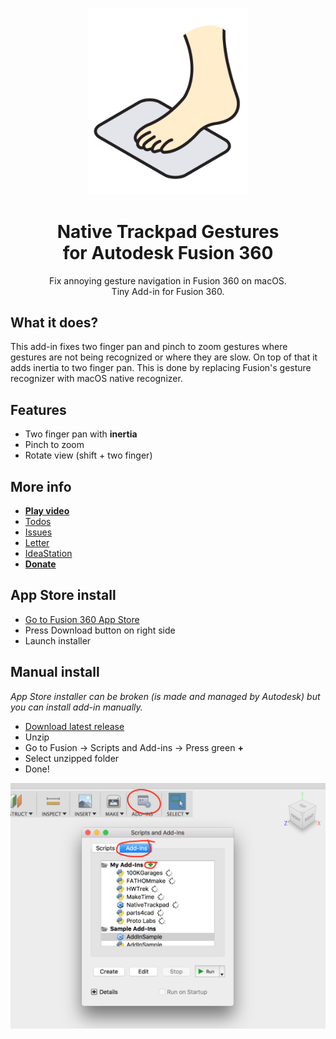<p align="center"><img src="logo.png" width="256"/></p>

<h1 align="center">Native Trackpad Gestures<br/>for Autodesk Fusion 360</h1>
<p align="center">Fix annoying gesture navigation in Fusion 360 on macOS.<br/>Tiny Add-in for Fusion 360.</p>

## What it does?

This add-in fixes two finger pan and pinch to zoom gestures where gestures are not being recognized or where they are slow. On top of that it adds inertia to two finger pan. This is done by replacing Fusion's gesture recognizer with macOS native recognizer.

## Features

- Two finger pan with **inertia**
- Pinch to zoom
- Rotate view (shift + two finger)

## More info

- [**Play video**](https://www.youtube.com/watch?v=7M2McvpOL90)
- [Todos](https://github.com/pravdomil/Native-Trackpad/search?q=todo)
- [Issues](https://github.com/pravdomil/Native-Trackpad/issues)
- [Letter](https://medium.com/@smenor/an-open-letter-to-the-next-ceo-of-autodesk-310c02dd5607#9844)
- [IdeaStation](https://forums.autodesk.com/t5/ideastation-request-a-feature-or/use-native-trackpad-gesture-recognition-on-macos/idi-p/7018667)
- [**Donate**](https://www.paypal.com/cgi-bin/webscr?cmd=_s-xclick&hosted_button_id=BCL2X3AFQBAP2&item_name=NativeTrackpad%20beer)

## App Store install

- [Go to Fusion 360 App Store](https://apps.autodesk.com/FUSION/en/Detail/Index?id=2223881439415941299)
- Press Download button on right side
- Launch installer

## Manual install

*App Store installer can be broken (is made and managed by Autodesk) but you can install add-in manually.*

- [Download latest release](https://github.com/pravdomil/Native-Trackpad/releases/download/0.11/NativeTrackpad.zip)
- Unzip
- Go to Fusion → Scripts and Add-ins → Press green **+**
- Select unzipped folder
- Done!

![manual install](install.png)
